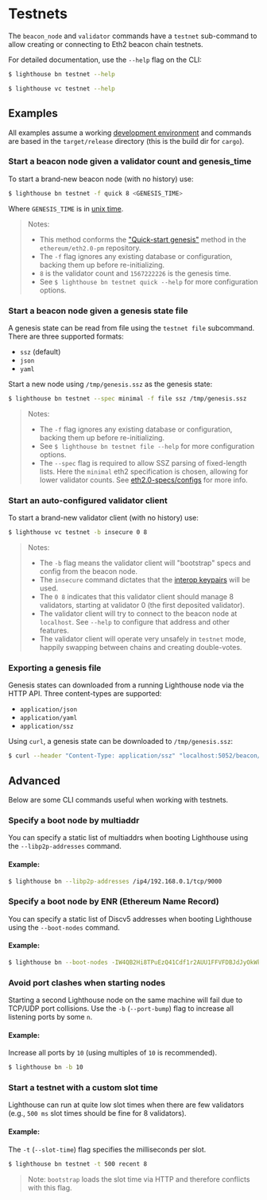 # Testnets

The `beacon_node` and `validator` commands have a `testnet` sub-command to
allow creating or connecting to Eth2 beacon chain testnets.

For detailed documentation, use the `--help` flag on the CLI:

```bash
$ lighthouse bn testnet --help
```

```bash
$ lighthouse vc testnet --help
```

## Examples

All examples assume a working [development environment](./setup.md) and
commands are based in the `target/release` directory (this is the build dir for
`cargo`).

### Start a beacon node given a validator count and genesis_time


To start a brand-new beacon node (with no history) use:

```bash
$ lighthouse bn testnet -f quick 8 <GENESIS_TIME>
```

Where `GENESIS_TIME` is in [unix time](https://duckduckgo.com/?q=unix+time&t=ffab&ia=answer).

> Notes:
>
> - This method conforms the ["Quick-start
genesis"](https://github.com/ethereum/eth2.0-pm/tree/6e41fcf383ebeb5125938850d8e9b4e9888389b4/interop/mocked_start#quick-start-genesis)
method in the `ethereum/eth2.0-pm` repository.
> - The `-f` flag ignores any existing database or configuration, backing them
>   up before re-initializing.
> - `8` is the validator count and `1567222226` is the genesis time.
> - See `$ lighthouse bn testnet quick --help` for more configuration options.

### Start a beacon node given a genesis state file

A genesis state can be read from file using the `testnet file` subcommand.
There are three supported formats:

- `ssz` (default)
- `json`
- `yaml`

Start a new node using `/tmp/genesis.ssz` as the genesis state:

```bash
$ lighthouse bn testnet --spec minimal -f file ssz /tmp/genesis.ssz
```

> Notes:
>
> - The `-f` flag ignores any existing database or configuration, backing them
>   up before re-initializing.
> - See `$ lighthouse bn testnet file --help` for more configuration options.
> - The `--spec` flag is required to allow SSZ parsing of fixed-length lists.
>   Here the `minimal` eth2 specification is chosen, allowing for lower
>   validator counts. See
>   [eth2.0-specs/configs](https://github.com/ethereum/eth2.0-specs/tree/dev/configs)
>   for more info.

### Start an auto-configured validator client

To start a brand-new validator client (with no history) use:

```bash
$ lighthouse vc testnet -b insecure 0 8
```

> Notes:
>
> - The `-b` flag means the validator client will "bootstrap" specs and config
>   from the beacon node.
> - The `insecure` command dictates that the [interop keypairs](https://github.com/ethereum/eth2.0-pm/tree/6e41fcf383ebeb5125938850d8e9b4e9888389b4/interop/mocked_start#pubkeyprivkey-generation)
>   will be used.
> - The `0 8` indicates that this validator client should manage 8 validators,
>   starting at validator 0 (the first deposited validator).
> - The validator client will try to connect to the beacon node at `localhost`.
>   See `--help` to configure that address and other features.
> - The validator client will operate very unsafely in `testnet` mode, happily
>   swapping between chains and creating double-votes.

### Exporting a genesis file

Genesis states can downloaded from a running Lighthouse node via the HTTP API. Three content-types are supported:

- `application/json`
- `application/yaml`
- `application/ssz`

Using `curl`, a genesis state can be downloaded to `/tmp/genesis.ssz`:

```bash
$ curl --header "Content-Type: application/ssz" "localhost:5052/beacon/state/genesis" -o /tmp/genesis.ssz
```

## Advanced

Below are some CLI commands useful when working with testnets.

### Specify a boot node by multiaddr

You can specify a static list of multiaddrs when booting Lighthouse using
the `--libp2p-addresses` command.

#### Example:

```bash
$ lighthouse bn --libp2p-addresses /ip4/192.168.0.1/tcp/9000
```

### Specify a boot node by ENR (Ethereum Name Record)

You can specify a static list of Discv5 addresses when booting Lighthouse using
the `--boot-nodes` command.

#### Example:

```bash
$ lighthouse bn --boot-nodes -IW4QB2Hi8TPuEzQ41Cdf1r2AUU1FFVFDBJdJyOkWk2qXpZfFZQy2YnJIyoT_5fnbtrXUouoskmydZl4pIg90clIkYUDgmlwhH8AAAGDdGNwgiMog3VkcIIjKIlzZWNwMjU2azGhAjg0-DsTkQynhJCRnLLttBK1RS78lmUkLa-wgzAi-Ob5
```

### Avoid port clashes when starting nodes

Starting a second Lighthouse node on the same machine will fail due to TCP/UDP
port collisions. Use the `-b` (`--port-bump`) flag to increase all listening
ports by some `n`.

#### Example:

Increase all ports by `10` (using multiples of `10` is recommended).

```bash
$ lighthouse bn -b 10
```

### Start a testnet with a custom slot time

Lighthouse can run at quite low slot times when there are few validators (e.g.,
`500 ms` slot times should be fine for 8 validators).

#### Example:

The `-t` (`--slot-time`) flag specifies the milliseconds per slot.

```bash
$ lighthouse bn testnet -t 500 recent 8
```

> Note: `bootstrap` loads the slot time via HTTP and therefore conflicts with
> this flag.
